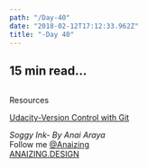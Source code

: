```yaml
---
path: "/Day-40"
date: "2018-02-12T17:12:33.962Z"
title: "-Day 40"
---
```


## 15 min read...

![]()


Resources

[Udacity-Version Control with Git ](https://classroom.udacity.com/courses/ud123)

_Soggy Ink- By Anai Araya_<br>
Follow me [@Anaizing](https://twitter.com/Anaizing) <br>
[ANAIZING.DESIGN](https://anaizing.design/)
